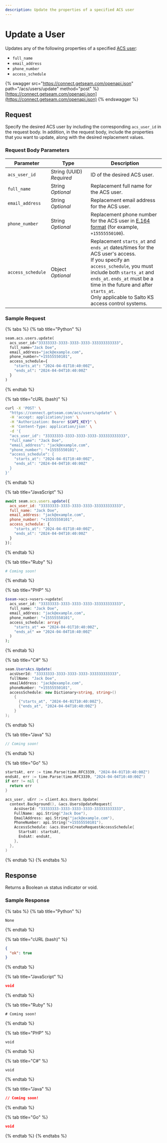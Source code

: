 ```yaml
---
description: Update the properties of a specified ACS user
---
```


# Update a User

Updates any of the following properties of a specified [ACS user](../../../products/access-systems/user-management.md):

* `full_name`
* `email_address`
* `phone_number`
* `access_schedule`

{% swagger src="https://connect.getseam.com/openapi.json" path="/acs/users/update" method="post" %}
[https://connect.getseam.com/openapi.json](https://connect.getseam.com/openapi.json)
{% endswagger %}

## Request

Specify the desired ACS user by including the corresponding `acs_user_id` in the request body. In addition, in the request body, include the properties that you want to update, along with the desired replacement values.

### Request Body Parameters

<table><thead><tr><th>Parameter</th><th width="112.33333333333331">Type</th><th>Description</th></tr></thead><tbody><tr><td><code>acs_user_id</code></td><td>String (UUID)<br><em>Required</em></td><td>ID of the desired ACS user.</td></tr><tr><td><code>full_name</code></td><td>String<br><em>Optional</em></td><td>Replacement full name for the ACS user.</td></tr><tr><td><code>email_address</code></td><td>String<br><em>Optional</em></td><td>Replacement email address for the ACS user.</td></tr><tr><td><code>phone_number</code></td><td>String<br><em>Optional</em></td><td>Replacement phone number for the ACS user in <a href="https://www.itu.int/rec/T-REC-E.164/en">E.164 format</a> (for example, <code>+15555550100</code>).</td></tr><tr><td><code>access_schedule</code></td><td>Object<br><em>Optional</em></td><td>Replacement <code>starts_at</code> and <code>ends_at</code> dates/times for the ACS user's access.<br>If you specify an <code>access_schedule</code>, you must include both <code>starts_at</code> and <code>ends_at</code>. <code>ends_at</code> must be a time in the future and after <code>starts_at</code>.<br>Only applicable to Salto KS access control systems.</td></tr></tbody></table>

### Sample Request

{% tabs %}
{% tab title="Python" %}
```python
seam.acs.users.update(
  acs_user_id="33333333-3333-3333-3333-333333333333",
  full_name="Jack Doe",
  email_address="jack@example.com",
  phone_number="+15555550101",
  access_schedule={
    "starts_at": "2024-04-01T10:40:00Z",
    "ends_at": "2024-04-04T10:40:00Z"
  }
)
```
{% endtab %}

{% tab title="cURL (bash)" %}
```bash
curl -X 'POST' \
  "https://connect.getseam.com/acs/users/update" \
  -H 'accept: application/json' \
  -H "Authorization: Bearer ${API_KEY}" \
  -H 'Content-Type: application/json' \
  -d '{
  "acs_user_id": "33333333-3333-3333-3333-333333333333",
  "full_name": "Jack Doe",
  "email_address": "jack@example.com",
  "phone_number": "+15555550101",
  "access_schedule": {
    "starts_at": "2024-04-01T10:40:00Z",
    "ends_at": "2024-04-04T10:40:00Z"
  }
}'
```
{% endtab %}

{% tab title="JavaScript" %}
```javascript
await seam.acs.users.update({
  acs_user_id: "33333333-3333-3333-3333-333333333333",
  full_name: "Jack Doe",
  email_address: "jack@example.com",
  phone_number: "+15555550101",
  access_schedule: {
    "starts_at": "2024-04-01T10:40:00Z",
    "ends_at": "2024-04-04T10:40:00Z"
  }
});
```
{% endtab %}

{% tab title="Ruby" %}
```ruby
# Coming soon!
```
{% endtab %}

{% tab title="PHP" %}
```php
$seam->acs->users->update(
  acs_user_id: "33333333-3333-3333-3333-333333333333",
  full_name: "Jack Doe",
  email_address: "jack@example.com",
  phone_number: "+15555550101",
  access_schedule: array(
    "starts_at" => "2024-04-01T10:40:00Z",
    "ends_at" => "2024-04-04T10:40:00Z"
  )
);
```
{% endtab %}

{% tab title="C#" %}
```csharp
seam.UsersAcs.Update(
  acsUserId: "33333333-3333-3333-3333-333333333333",
  fullName: "Jack Doe",
  emailAddress: "jack@example.com",
  phoneNumber: "+15555550101",
  accessSchedule: new Dictionary<string, string>()
    {
      {"starts_at", "2024-04-01T10:40:00Z"},
      {"ends_at", "2024-04-04T10:40:00Z"}
    }
);
```
{% endtab %}

{% tab title="Java" %}
```java
// Coming soon!
```
{% endtab %}

{% tab title="Go" %}
```go
startsAt, err := time.Parse(time.RFC3339, "2024-04-01T10:40:00Z")
endsAt, err := time.Parse(time.RFC3339, "2024-04-04T10:40:00Z")
if err != nil {
  return err
}

acs_user, uErr := client.Acs.Users.Update(
  context.Background(), &acs.UsersUpdateRequest{
    AcsUserId: "33333333-3333-3333-3333-333333333333",
    FullName: api.String("Jack Doe"),
    EmailAddress: api.String("jack@example.com"),
    PhoneNumber: api.String("+15555550101"),
    AccessSchedule: &acs.UsersCreateRequestAccessSchedule{
      StartsAt: startsAt,
      EndsAt: endsAt,
    },
  },
)
```
{% endtab %}
{% endtabs %}

## Response

Returns a Boolean `ok` status indicator or void.

### Sample Response

{% tabs %}
{% tab title="Python" %}
```
None
```
{% endtab %}

{% tab title="cURL (bash)" %}
```json
{
  "ok": true
}
```
{% endtab %}

{% tab title="JavaScript" %}
```json
void
```
{% endtab %}

{% tab title="Ruby" %}
```
# Coming soon!
```
{% endtab %}

{% tab title="PHP" %}
```
void
```
{% endtab %}

{% tab title="C#" %}
```
void
```
{% endtab %}

{% tab title="Java" %}
```json
// Coming soon!
```
{% endtab %}

{% tab title="Go" %}
```json
void
```
{% endtab %}
{% endtabs %}
